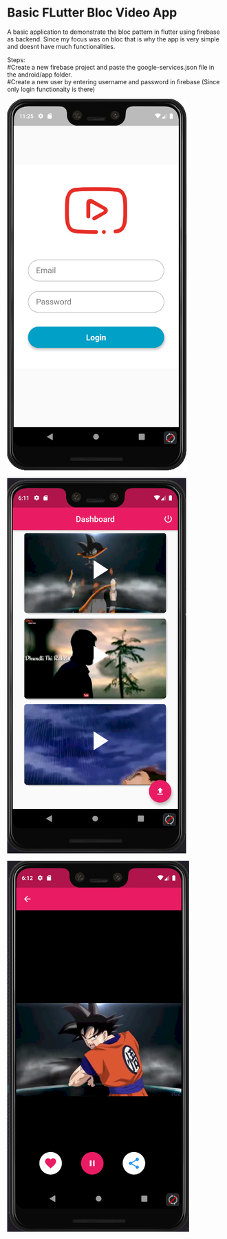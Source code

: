 # Basic FLutter Bloc Video App

A basic application to demonstrate the bloc pattern in flutter using firebase as backend. 
Since my focus was on bloc that is why the app is very simple and doesnt have much functionalities.

Steps:<br>
#Create a new firebase project and paste the google-services.json file in the android/app folder.<br>
#Create a new user by entering username and password in firebase (Since only login functionaity is there)

![alt tag](https://github.com/rahul-connect/VideoBlocApp/blob/master/screenshots/login_screen.png?raw=true)

![alt tag](https://github.com/rahul-connect/VideoBlocApp/blob/master/screenshots/home.png?raw=true)

![alt tag](https://github.com/rahul-connect/VideoBlocApp/blob/master/screenshots/video_player.png?raw=true)


